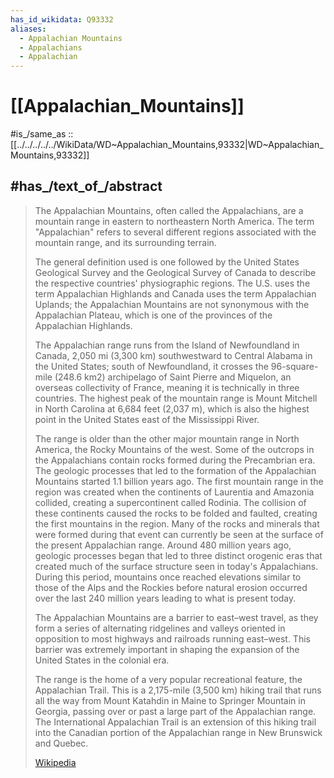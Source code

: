 ```yaml
---
has_id_wikidata: Q93332
aliases:
  - Appalachian Mountains
  - Appalachians
  - Appalachian
---
```


# [[Appalachian_Mountains]] 

#is_/same_as :: [[../../../../../WikiData/WD~Appalachian_Mountains,93332|WD~Appalachian_Mountains,93332]] 

## #has_/text_of_/abstract 

> The Appalachian Mountains, often called the Appalachians, 
> are a mountain range  in eastern to northeastern North America. 
> The term "Appalachian" refers to several different regions associated with the mountain range, 
> and its surrounding terrain. 
> 
> The general definition used is one followed by the United States Geological Survey and the Geological Survey of Canada to describe the respective countries' physiographic regions. The U.S. uses the term Appalachian Highlands and Canada uses the term Appalachian Uplands; the Appalachian Mountains are not synonymous with the Appalachian Plateau, which is one of the provinces of the Appalachian Highlands.
>
> The Appalachian range runs from the Island of Newfoundland in Canada, 2,050 mi (3,300 km) southwestward to Central Alabama in the United States; south of Newfoundland, it crosses the 96-square-mile (248.6 km2) archipelago of Saint Pierre and Miquelon, an overseas collectivity of France, meaning it is technically in three countries.  The highest peak of the mountain range is Mount Mitchell in North Carolina at 6,684 feet (2,037 m), which is also the highest point in the United States east of the Mississippi River.
>
> The range is older than the other major mountain range in North America, the Rocky Mountains of the west. Some of the outcrops in the Appalachians contain rocks formed during the Precambrian era. The geologic processes that led to the formation of the Appalachian Mountains started 1.1 billion years ago. The first mountain range in the region was created when the continents of Laurentia and Amazonia collided, creating a supercontinent called Rodinia. The collision of these continents caused the rocks to be folded and faulted, creating the first mountains in the region.  Many of the rocks and minerals that were formed during that event can currently be seen at the surface of the present Appalachian range.  Around 480 million years ago, geologic processes began that led to three distinct orogenic eras that created much of the surface structure seen in today's Appalachians. During this period, mountains once reached elevations similar to those of the Alps and the Rockies before natural erosion occurred over the last 240 million years leading to what is present today.
>
> The Appalachian Mountains are a barrier to east–west travel, as they form a series of alternating ridgelines and valleys oriented in opposition to most highways and railroads running east–west. This barrier was extremely important in shaping the expansion of the United States in the colonial era. 
>
> The range is the home of a very popular recreational feature, the  Appalachian Trail. This is a 2,175-mile (3,500 km) hiking trail that runs all the way from Mount Katahdin in Maine to Springer Mountain in Georgia, passing over or past a large part of the Appalachian range. The International Appalachian Trail is an extension of this hiking trail into the Canadian portion of the Appalachian range in New Brunswick and Quebec.
>
> [Wikipedia](https://en.wikipedia.org/wiki/Appalachian%20Mountains) 

